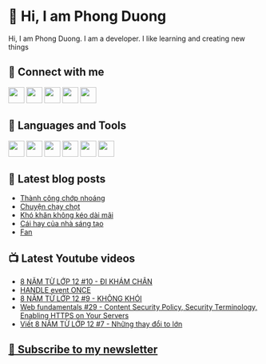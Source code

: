 # 👋 Hi, I am Phong Duong

Hi, I am Phong Duong. I am a developer. I like learning and creating new things

## 🔗 Connect with me
[<img height="32" width="32" src="https://cdn.jsdelivr.net/npm/simple-icons@v3/icons/youtube.svg" />](https://www.youtube.com/channel/UCXykqt3V2-9bYXKWZRcH0rA)
[<img height="32" width="32" src="https://cdn.jsdelivr.net/npm/simple-icons@v3/icons/instagram.svg" />](https://www.instagram.com/phongduonglh)
[<img height="32" width="32" src="https://cdn.jsdelivr.net/npm/simple-icons@v3/icons/twitter.svg" />](https://twitter.com/phongduonglh)
[<img height="32" width="32" src="https://cdn.jsdelivr.net/npm/simple-icons@v3/icons/facebook.svg" />](https://www.facebook.com/phongduonglh)
[<img height="32" width="32" src="https://cdn.jsdelivr.net/npm/simple-icons@v3/icons/linkedin.svg" />](https://www.linkedin.com/in/phongduonglh)

## 🧰 Languages and Tools

[<img height="32" width="32" src="https://cdn.jsdelivr.net/npm/simple-icons@v3/icons/javascript.svg" />](javascript)
[<img height="32" width="32" src="https://cdn.jsdelivr.net/npm/simple-icons@v3/icons/html5.svg" />](html5)
[<img height="32" width="32" src="https://cdn.jsdelivr.net/npm/simple-icons@v3/icons/css3.svg" />](css3)
[<img height="32" width="32" src="https://cdn.jsdelivr.net/npm/simple-icons@v3/icons/node-dot-js.svg" />](nodejs)
[<img height="32" width="32" src="https://cdn.jsdelivr.net/npm/simple-icons@v3/icons/react.svg" />](react)
[<img height="32" width="32" src="https://cdn.jsdelivr.net/npm/simple-icons@v3/icons/vue-dot-js.svg" />](vue)

## 📝 Latest blog posts

<!-- BLOG-POST-LIST:START -->
- [Thành công chớp nhoáng](https://phongduong.dev/blog/2021/05/thanh-cong-chop-nhoang/)
- [Chuyện chạy chọt](https://phongduong.dev/blog/2021/05/chuyen-chay-chot/)
- [Khó khăn không kéo dài mãi](https://phongduong.dev/blog/2021/05/kho-khan-khong-keo-dai-mai/)
- [Cái hay của nhà sáng tạo](https://phongduong.dev/blog/2021/05/cai-hay-cua-nha-sang-tao/)
- [Fan](https://phongduong.dev/blog/2021/04/fan/)
<!-- BLOG-POST-LIST:END -->

## 📺 Latest Youtube videos

<!-- YOUTUBE-VIDEO-LIST:START -->
- [8 NĂM TỪ LỚP 12 #10 - ĐI KHÁM CHÂN](https://www.youtube.com/watch?v=QPmm6pqq-NY)
- [HANDLE event ONCE](https://www.youtube.com/watch?v=BeS5Sx7P3yA)
- [8 NĂM TỪ LỚP 12 #9 - KHÔNG KHÓI](https://www.youtube.com/watch?v=yai0L98F0Xo)
- [Web fundamentals #29 - Content Security Policy, Security Terminology, Enabling HTTPS on Your Servers](https://www.youtube.com/watch?v=DnVkGGb-J-o)
- [Viết 8 NĂM TỪ LỚP 12 #7 - Những thay đổi to lớn](https://www.youtube.com/watch?v=b4NfU0ObMiw)
<!-- YOUTUBE-VIDEO-LIST:END -->

## [💌 Subscribe to my newsletter](https://koogio.substack.com/)
